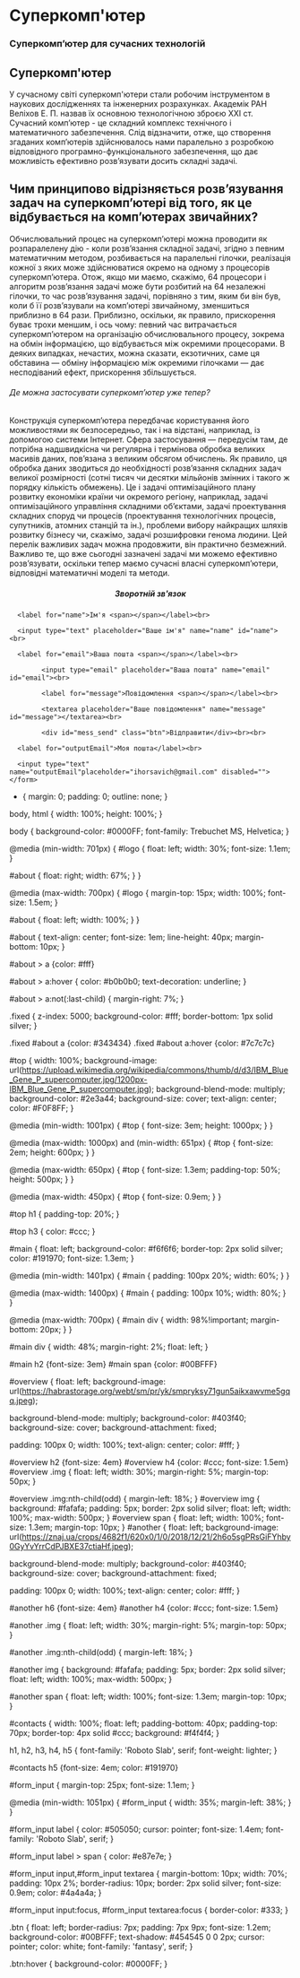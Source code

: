 
<!DOCTYPE html>
<html>
<head>
  <meta charset="UTF-8">
  <title>Суперкомп'ютер</title>
  <link rel="stylesheet" href="style.css">
</head>
<body>

  <div id="top">
    <h1>Суперкомп'ютер</h1>
    <h3>Суперкомп’ютер для сучасних технологій</h3>
  </div>

  <div id="main">
    <div class="intro">
      <h2>Суперкомп'ютер</h2>
      <span>У сучасному світі суперкомп'ютери стали робочим інструментом в наукових дослідженнях та інженерних розрахунках. Академік РАН Веліхов Е. П. назвав їх основною технологічною зброєю XXI ст.</span>
    </div>
    <div class="text">
      <span>Сучасний комп’ютер - це складний комплекс технічного і математичного забезпечення. Слід відзначити, отже, що створення згаданих комп’ютерів здійснювалось нами паралельно з розробкою відповідного програмно-функціонального забезпечення, що дає можливість ефективно розв’язувати досить складні задачі.</span>
    </div>
  </div>

  <div id="overview">
    <h2>Чим принципово відрізняється розв’язування задач на суперкомп’ютері від того, як це відбувається на комп’ютерах звичайних?</h2>
    <span>Обчислювальний процес на суперкомп’ютері можна проводити як розпаралелену дію - коли розв’язання складної задачі, згідно з певним математичним методом, розбивається на паралельні гілочки, реалізація кожної з яких може здійснюватися окремо на одному з процесорів суперкомп’ютера. Отож, якщо ми маємо, скажімо, 64 процесори і алгоритм розв’язання задачі може бути розбитий на 64 незалежні гілочки, то час розв’язування задачі, порівняно з тим, яким би він був, коли б її розв’язували на комп’ютері звичайному, зменшиться приблизно в 64 рази. Приблизно, оскільки, як правило, прискорення буває трохи меншим, і ось чому: певний час витрачається суперкомп’ютером на організацію обчислювального процесу, зокрема на обмін інформацією, що відбувається між окремими процесорами. В деяких випадках, нечастих, можна сказати, екзотичних, саме ця обставина — обміну інформацією між окремими гілочками — дає несподіваний ефект, прискорення збільшується.</span>
    

  </div>
  <div id="another">
    <h6>Де можна застосувати суперкомп’ютер уже тепер?</h6>
    <span>Конструкція суперкомп’ютера передбачає користування його можливостями як безпосередньо, так і на відстані, наприклад, із допомогою системи Інтернет. Сфера застосування — передусім там, де потрібна надшвидкісна чи регулярна і термінова обробка великих масивів даних, пов’язана з великим обсягом обчислень. Як правило, ця обробка даних зводиться до необхідності розв’язання складних задач великої розмірності (сотні тисяч чи десятки мільйонів змінних і такого ж порядку кількість обмежень). Це і задачі оптимізаційного плану розвитку економіки країни чи окремого регіону, наприклад, задачі оптимізаційного управління складними об’єктами, задачі проектування складних споруд чи процесів (проектування технологічних процесів, супутників, атомних станцій та ін.), проблеми вибору найкращих шляхів розвитку бізнесу чи, скажімо, задачі розшифровки генома людини. Цей перелік важливих задач можна продовжити, він практично безмежний. 
      <br> Важливо те, що вже сьогодні зазначені задачі ми можемо ефективно розв’язувати, оскільки тепер маємо сучасні власні суперкомп’ютери, відповідні математичні моделі та методи.</br>
    </span>
    </div>
  <div id="contacts">
    <center><h5>Зворотній зв'язок</h5></center>
    <form id="form_input">

      <label for="name">Ім'я <span></span></label><br>

      <input type="text" placeholder="Ваше ім'я" name="name" id="name"><br>

      <label for="email">Ваша пошта <span></span></label><br>

			<input type="email" placeholder="Ваша пошта" name="email" id="email"><br>

			<label for="message">Повідомлення <span></span></label><br>

			<textarea placeholder="Ваше повідомлення" name="message" id="message"></textarea><br>

			<div id="mess_send" class="btn">Відправити</div><br><br>

      <label for="outputEmail">Моя пошта</label><br>

      <input type="text" name="outputEmail"placeholder="ihorsavich@gmail.com" disabled="">
    </form>
  </div>

  
</body>
</html>



* {
  margin: 0;
  padding: 0;
  outline: none;
}

body, html {
  width: 100%;
  height: 100%;
}

body {
  background-color: #0000FF;
  font-family: Trebuchet MS, Helvetica;
}





@media (min-width: 701px) {
  #logo {
    float: left;
    width: 30%;
    font-size: 1.1em;
  }

  #about {
    float: right;
    width: 67%;
  }
}

@media (max-width: 700px) {
  #logo {
    margin-top: 15px;
    width: 100%;
    font-size: 1.5em;
  }

  #about {
    float: left;
    width: 100%;
  }
}

#about {
  text-align: center;
  font-size: 1em;
  line-height: 40px;
  margin-bottom: 10px;
}

#about > a {color: #fff}

#about > a:hover {
  color: #b0b0b0;
  text-decoration: underline;
}

#about > a:not(:last-child) {
  margin-right: 7%;
}



.fixed {
  z-index: 5000;
  background-color: #fff;
  border-bottom: 1px solid silver;
}


.fixed #about a {color: #343434}
.fixed #about a:hover {color: #7c7c7c}



#top {
  width: 100%;
  background-image: url(https://upload.wikimedia.org/wikipedia/commons/thumb/d/d3/IBM_Blue_Gene_P_supercomputer.jpg/1200px-IBM_Blue_Gene_P_supercomputer.jpg);
  background-blend-mode: multiply;
  background-color: #2e3a44;
  background-size: cover;
  text-align: center;
  color: #F0F8FF;
}

@media (min-width: 1001px) {
  #top {
    font-size: 3em;
    height: 1000px;
  }
}

@media (max-width: 1000px) and (min-width: 651px) {
  #top {
    font-size: 2em;
    height: 600px;
  }
}

@media (max-width: 650px) {
  #top {
    font-size: 1.3em;
    padding-top: 50%;
    height: 500px;
  }
}

@media (max-width: 450px) {
  #top {
    font-size: 0.9em;
  }
}

#top h1 {
  padding-top: 20%;
}

#top h3 {
  color: #ccc;
}


#main {
  float: left;
  background-color: #f6f6f6;
  border-top: 2px solid silver;
  color: #191970;
  font-size: 1.3em;
}

@media (min-width: 1401px) {
  #main {
    padding: 100px 20%;
    width: 60%;
  }
}

@media (max-width: 1400px) {
  #main {
    padding: 100px 10%;
    width: 80%;
  }
}

@media (max-width: 700px) {
  #main div {
    width: 98%!important;
    margin-bottom: 20px;
  }
}

#main div {
  width: 48%;
  margin-right: 2%;
  float: left;
}

#main h2 {font-size: 3em}
#main span {color: #00BFFF}



#overview {
  float: left;
  background-image: url(https://habrastorage.org/webt/sm/pr/yk/smpryksy71gun5aikxawvme5gqq.jpeg);

  background-blend-mode: multiply;
  background-color: #403f40;
  background-size: cover;
  background-attachment: fixed;

  padding: 100px 0;
  width: 100%;
  text-align: center;
  color: #fff;
}

#overview h2 {font-size: 4em}
#overview h4 {color: #ccc; font-size: 1.5em}
#overview .img {
  float: left;
  width: 30%;
  margin-right: 5%;
  margin-top: 50px;
}

#overview .img:nth-child(odd) {
  margin-left: 18%;
}
#overview img {
  background: #fafafa;
  padding: 5px;
  border: 2px solid silver;
  float: left;
  width: 100%;
  max-width: 500px;
}
#overview span {
  float: left;
  width: 100%;
  font-size: 1.3em;
  margin-top: 10px;
}
#another {
  float: left;
  background-image: url(https://znaj.ua/crops/4682f1/620x0/1/0/2018/12/21/2h6o5sgPRsGiFYhby0GyYvYrrCdPJBXE37ctiaHf.jpeg);

  background-blend-mode: multiply;
  background-color: #403f40;
  background-size: cover;
  background-attachment: fixed;

  padding: 100px 0;
  width: 100%;
  text-align: center;
  color: #fff;
}

#another h6 {font-size: 4em}
#another h4 {color: #ccc; font-size: 1.5em}


#another .img {
  float: left;
  width: 30%;
  margin-right: 5%;
  margin-top: 50px;
}

#another .img:nth-child(odd) {
  margin-left: 18%;
}

#another img {
  background: #fafafa;
  padding: 5px;
  border: 2px solid silver;
  float: left;
  width: 100%;
  max-width: 500px;
}

#another span {
  float: left;
  width: 100%;
  font-size: 1.3em;
  margin-top: 10px;
}




#contacts {
  width: 100%;
  float: left;
  padding-bottom: 40px;
  padding-top: 70px;
  border-top: 4px solid #ccc;
  background: #f4f4f4;
}

h1, h2, h3, h4, h5 {
  font-family: 'Roboto Slab', serif;
  font-weight: lighter;
}

#contacts h5 {font-size: 4em; color: #191970}

#form_input {
  margin-top: 25px;
  font-size: 1.1em;
}

@media (min-width: 1051px) {
  #form_input {
    width: 35%;
    margin-left: 38%;
  }
}


#form_input label {
  color: #505050;
  cursor: pointer;
  font-size: 1.4em;
  font-family: 'Roboto Slab', serif;
}

#form_input label > span {
  color: #e87e7e;
}

#form_input input,#form_input textarea {
  margin-bottom: 10px;
  width: 70%;
  padding: 10px 2%;
  border-radius: 10px;
  border: 2px solid silver;
  font-size: 0.9em;
  color: #4a4a4a;
}

#form_input input:focus, #form_input textarea:focus {
  border-color: #333;
}

.btn {
  float: left;
  border-radius: 7px;
  padding: 7px 9px;
  font-size: 1.2em;
  background-color: #00BFFF;
  text-shadow: #454545 0 0 2px;
  cursor: pointer;
  color: white;
  font-family: 'fantasy', serif;
}

.btn:hover {
  background-color: #0000FF;
}


